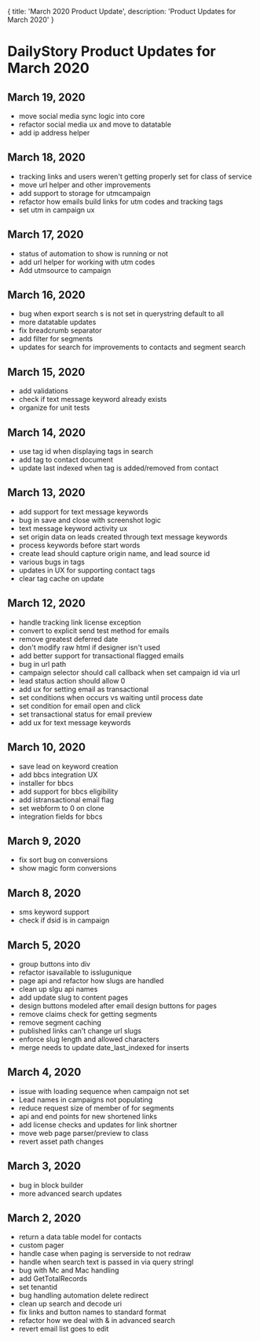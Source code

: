 {
	title: 'March 2020 Product Update',
	description: 'Product Updates for March 2020'
}
# DailyStory Product Updates for March 2020
## March 19, 2020
* move social media sync logic into core
* refactor social media ux and move to datatable
* add ip address helper

## March 18, 2020
* tracking links and users weren't getting properly set for class of service
* move url helper and other improvements
* add support to storage for utmcampaign
* refactor how emails build links for utm codes and tracking tags
* set utm in campaign ux

## March 17, 2020
* status of automation to show is running or not
* add url helper for working with utm codes
* Add utmsource to campaign

## March 16, 2020
* bug when export search s is not set in querystring default to all
* more datatable updates
* fix breadcrumb separator
* add filter for segments
* updates for search for improvements to contacts and segment search

## March 15, 2020
* add validations
* check if text message keyword already exists
* organize for unit tests

## March 14, 2020
* use tag id when displaying tags in search
* add tag to contact document
* update last indexed when tag is added/removed from contact

## March 13, 2020
* add support for text message keywords
* bug in save and close with screenshot logic
* text message keyword activity ux
* set origin data on leads created through text message keywords
* process keywords before start words
* create lead should capture origin name, and lead source id
* various bugs in tags
* updates in UX for supporting contact tags
* clear tag cache on update

## March 12, 2020
* handle tracking link license exception
* convert to explicit send test method for emails
* remove greatest deferred date
* don't modify raw html if designer isn't used
* add better support for transactional flagged emails
* bug in url path
* campaign selector should call callback when set campaign id via url
* lead status action should allow 0
* add ux for setting email as transactional
* set conditions when occurs vs waiting until process date
* set condition for email open and click
* set transactional status for email preview
* add ux for text message keywords

## March 10, 2020
* save lead on keyword creation
* add bbcs integration UX
* installer for bbcs
* add support for bbcs eligibility
* add istransactional email flag
* set webform to 0 on clone
* integration fields for bbcs

## March 9, 2020
* fix sort bug on conversions
* show magic form conversions

## March 8, 2020
* sms keyword support
* check if dsid is in campaign

## March 5, 2020
* group buttons into div
* refactor isavailable to isslugunique
* page api and refactor how slugs are handled
* clean up slgu api names
* add update slug to content pages
* design buttons modeled after email design buttons for pages
* remove claims check for getting segments
* remove segment caching
* published links can't change url slugs
* enforce slug length and allowed characters
* merge needs to update date_last_indexed for inserts

## March 4, 2020
* issue with loading sequence when campaign not set
* Lead names in campaigns not populating
* reduce request size of member of for segments
* api and end points for new shortened links
* add license checks and updates for link shortner
* move web page parser/preview to class
* revert asset path changes

## March 3, 2020
* bug in block builder
* more advanced search updates

## March 2, 2020
* return a data table model for contacts
* custom pager
* handle case when paging is serverside to not redraw
* handle when search text is passed in via query stringI
* bug with Mc and Mac handling
* add GetTotalRecords
* set tenantid
* bug handling automation delete redirect
* clean up search and decode uri
* fix links and button names to standard format
* refactor how we deal with & in advanced search
* revert email list goes to edit
